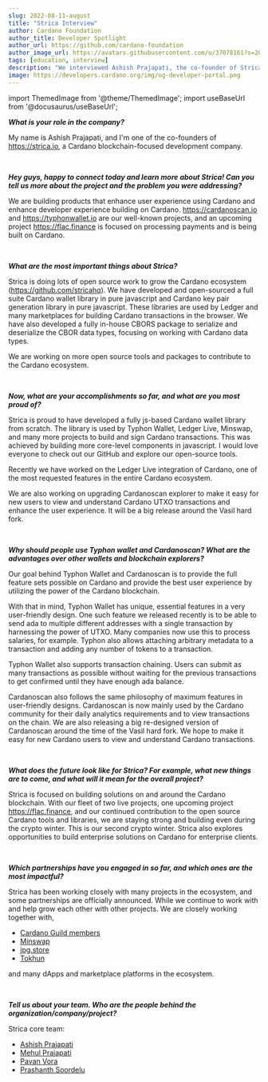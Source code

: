 ```yaml
---
slug: 2022-08-11-august
title: "Strica Interview"
author: Cardano Foundation
author_title: Developer Spotlight
author_url: https://github.com/cardano-foundation
author_image_url: https://avatars.githubusercontent.com/u/37078161?s=200&v=4
tags: [education, interview]
description: "We interviewed Ashish Prajapati, the co-founder of Strica about various projects they are building and how they contribute to the Cardano ecosystem."
image: https://developers.cardano.org/img/og-developer-portal.png
---
```


import ThemedImage from '@theme/ThemedImage';
import useBaseUrl from '@docusaurus/useBaseUrl';

 <!-- [<ThemedImage
alt="Strica"
sources={{
    light: useBaseUrl('/img/devblog/strica-light.png'),
    dark: useBaseUrl('/img/devblog/strica-dark.png'),
  }}
/>](https://strica.io/) -->

**_What is your role in the company?_**

My name is Ashish Prajapati, and I'm one of the co-founders of https://strica.io, a Cardano blockchain-focused development company.

<!-- truncate -->

<br />

**_Hey guys, happy to connect today and learn more about Strica! Can you tell us more about the project and the problem you were addressing?_**

We are building products that enhance user experience using Cardano and enhance developer experience building on Cardano. https://cardanoscan.io and https://typhonwallet.io are our well-known projects, and an upcoming project https://flac.finance is focused on processing payments and is being built on Cardano.

<br />

**_What are the most important things about Strica?_**

Strica is doing lots of open source work to grow the Cardano ecosystem (https://github.com/stricahq). We have developed and open-sourced a full suite Cardano wallet library in pure javascript and Cardano key pair generation library in pure javascript. These libraries are used by Ledger and many marketplaces for building Cardano transactions in the browser. We have also developed a fully in-house CBORS package to serialize and deserialize the CBOR data types, focusing on working with Cardano data types.

We are working on more open source tools and packages to contribute to the Cardano ecosystem.


<br />

**_Now, what are your accomplishments so far, and what are you most proud of?_**

Strica is proud to have developed a fully js-based Cardano wallet library from scratch. The library is used by Typhon Wallet, Ledger Live, Minswap, and many more projects to build and sign Cardano transactions. This was achieved by building more core-level components in javascript. I would love everyone to check out our GitHub and explore our open-source tools.

Recently we have worked on the Ledger Live integration of Cardano, one of the most requested features in the entire Cardano ecosystem.

We are also working on upgrading Cardanoscan explorer to make it easy for new users to view and understand Cardano UTXO transactions and enhance the user experience. It will be a big release around the Vasil hard fork.


<br />

**_Why should people use Typhon wallet and Cardanoscan? What are the advantages over other wallets and blockchain explorers?_**

Our goal behind Typhon Wallet and Cardanoscan is to provide the full feature sets possible on Cardano and provide the best user experience by utilizing the power of the Cardano blockchain.

With that in mind, Typhon Wallet has unique, essential features in a very user-friendly design. One such feature we released recently is to be able to send ada to multiple different addresses with a single transaction by harnessing the power of UTXO. Many companies now use this to process salaries, for example. Typhon also allows attaching arbitrary metadata to a transaction and adding any number of tokens to a transaction.

Typhon Wallet also supports transaction chaining. Users can submit as many transactions as possible without waiting for the previous transactions to get confirmed until they have enough ada balance.

Cardanoscan also follows the same philosophy of maximum features in user-friendly designs. Cardanoscan is now mainly used by the Cardano community for their daily analytics requirements and to view transactions on the chain. We are also releasing a big re-designed version of Cardanoscan around the time of the Vasil hard fork. We hope to make it easy for new Cardano users to view and understand Cardano transactions.


<br />

**_What does the future look like for Strica? For example, what new things are to come, and what will it mean for the overall project?_**

Strica is focused on building solutions on and around the Cardano blockchain. With our fleet of two live projects, one upcoming project https://flac.finance, and our continued contribution to the open source Cardano tools and libraries, we are staying strong and building even during the crypto winter. This is our second crypto winter.
Strica also explores opportunities to build enterprise solutions on Cardano for enterprise clients.


<br />

**_Which partnerships have you engaged in so far, and which ones are the most impactful?_**

Strica has been working closely with many projects in the ecosystem, and some partnerships are officially announced. While we continue to work with and help grow each other with other projects.
We are closely working together with,

* [Cardano Guild members](https://cardano-community.github.io/guild-operators/)
* [Minswap](https://minswap.org/)
* [jpg.store](https://www.jpg.store/)
* [Tokhun](https://tokhun.io/marketplace)

and many dApps and marketplace platforms in the ecosystem.


<br />

**_Tell us about your team. Who are the people behind the organization/company/project?_**

Strica core team:

* [Ashish Prajapati](https://twitter.com/ashisherc)
* [Mehul Prajapati](https://twitter.com/mehul_cs)
* [Pavan Vora](https://twitter.com/pavan_vora)
* [Prashanth Soordelu](https://twitter.com/soordeluP)
